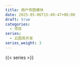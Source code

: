 ```yaml
---
title: 用户传图模块
date: 2025-05-06T15:49:47+08:00
draft: true
categories:
  - 项目
series:
  - 云图库开发
series_weight: 3
---
```


{{< series >}}


